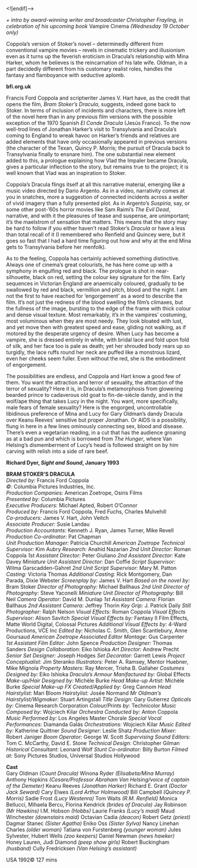 
<![endif]-->

_+ intro by award-winning writer and broadcaster Christopher Frayling, in celebration of his upcoming book_ Vampire Cinema _(Wednesday 19 October only)_

Coppola’s version of Stoker’s novel – determinedly different from conventional vampire movies – revels in cinematic trickery and illusionism even as it turns up the feverish eroticism in Dracula’s relationship with Mina Harker, whom he believes is the reincarnation of his late wife. Oldman, in a part decidedly different from his customary realist roles, handles the fantasy and flamboyance with seductive aplomb.

**bfi.org.uk**

Francis Ford Coppola and scriptwriter James V. Hart have, as the credit that opens the film, _Bram Stoker’s Dracula_, suggests, indeed gone back to Stoker. In terms of inclusion of incidents and characters, there is more left of the novel here than in any previous film versions with the possible exception of the 1970 Spanish _El Conde Dracula_ (Jesús Franco). To the now well-trod lines of Jonathan Harker’s visit to Transylvania and Dracula’s coming to England to wreak havoc on Harker’s friends and relatives are added elements that have only occasionally appeared in previous versions (the character of the Texan, Quincy P. Morris; the pursuit of Dracula back to Transylvania finally to ensnare him). The one substantial new element added to this, a prologue explaining how Vlad the Impaler became Dracula, gives a particular inflection to the story, but remains true to the project; it is well known that Vlad was an inspiration to Stoker.

Coppola’s Dracula flings itself at all this narrative material, emerging like a music video directed by Dario Argento. As in a video, narrativity comes at you in snatches, more a suggestion of connected incidents across a welter of vivid imagery than a fully presented plot. As in Argento’s _Suspiria_, say, or some other post-’60s horror movies like Sam Raimi’s _The Evil Dead_, narrative, and with it the pleasures of tease and suspense, are unimportant; it’s the maelstrom of sensation that matters. This means that the story may be hard to follow if you either haven’t read Stoker’s _Dracula_ or have a less than total recall of it (I remembered who Renfield and Quincey were, but it goes so fast that I had a hard time figuring out how and why at the end Mina gets to Transylvania before her menfolk).

As to the feeling, Coppola has certainly achieved something distinctive. Always one of cinema’s great colourists, he has here come up with a symphony in engulfing red and black. The prologue is shot in near-silhouette, black on red, setting the colour key signature for the film. Early sequences in Victorian England are anaemically coloured, gradually to be swallowed by red and black, vermillion and pitch, blood and the night. I am not the first to have reached for ‘engorgement’ as a word to describe the film. It’s not just the redness of the blood swelling the film’s climaxes, but the fullness of the image, bursting to the edge of the frame with thick colour and dense visual texture. Most remarkably, it’s in the vampires’ costuming, most voluminous when they are most needy. They look bloated with lust, and yet move then with greatest speed and ease, gliding not walking, as if motored by the desperate urgency of desire. When Lucy has become a vampire, she is dressed entirely in white, with bridal lace and fold upon fold of silk, and her face too is pale as death; yet her shrouded body rears up so turgidly, the lace ruffs round her neck are puffed like a monstrous lizard, even her cheeks seem fuller. Even without the red, she is the embodiment of engorgement.

The possibilities are endless, and Coppola and Hart know a good few of them. You want the attraction and terror of sexuality, the attraction of the terror of sexuality? Here it is, in Dracula’s metamorphosis from glowering bearded prince to cadaverous old goat to fin-de-siècle dandy, and in the wolf/ape thing that takes Lucy in the night. You want, more specifically, male fears of female sexuality? Here is the engorged, uncontrollable libidinous preference of Mina and Lucy for Gary Oldman’s dandy Dracula over Keanu Reeves’ sensitive but proper Jonathan. Or AIDS is a possibility, flung in here in a few lines ominously connecting sex, blood and disease. There’s even a vegetarian reading, in a cut that has the audience groaning as at a bad pun and which is borrowed from _The Hunger_, where Van Helsing’s dismemberment of Lucy’s head is followed straight on by him carving with relish into a side of rare beef.

**Richard Dyer, _Sight and Sound_, January 1993**

**BRAM STOKER’S DRACULA**  
_Directed by:_ Francis Ford Coppola  
_©:_ Columbia Pictures Industries, Inc.  
_Production Companies:_ American Zoetrope, Osiris Films  
_Presented by:_ Columbia Pictures  
_Executive Producers:_ Michael Apted, Robert O’Connor  
_Produced by:_ Francis Ford Coppola, Fred Fuchs, Charles Mulvehill  
_Co-producers:_ James V. Hart, John Veitch  
_Associate Producer:_ Susie Landau  
_Production Accountants:_ Kenneth J. Ryan, James Turner, Mike Revell  
_Production Co-ordinator:_ Pat Chapman  
_Unit Production Manager:_ Patricia Churchill
_American Zoetrope Technical Supervisor:_ Kim Aubry
_Research:_ Anahid Nazarian
_2nd Unit Director:_ Roman Coppola
_1st Assistant Director:_ Peter Giuliano
_2nd Assistant Director:_ Kate Davey
_Miniature Unit Assistant Director:_ Dan Coffie
_Script Supervisor:_ Wilma Garscadden-Gahret
_2nd Unit Script Supervisor:_ Mary M. Patton
_Casting:_ Victoria Thomas
_Additional Casting:_ Rick Montgomery, Dan Parada, Dixie Webster
_Screenplay by:_ James V. Hart
_Based on the novel by:_ Bram Stoker
_Director of Photography:_ Michael Ballhaus
_2nd Unit Director of Photography:_ Steve Yaconelli
_Miniature Unit Director of Photography:_ Bill Neil
_Camera Operator:_ David M. Dunlap
_1st Assistant Camera:_ Florian Ballhaus
_2nd Assistant Camera:_ Jeffrey Thorin
_Key Grip:_ J. Patrick Daily
_Still Photographer:_ Ralph Nelson
_Visual Effects:_ Roman Coppola
_Visual Effects Supervisor:_ Alison Savitch
_Special Visual Effects by:_ Fantasy II Film Effects, Matte World Digital, Colossal Pictures
_Additional Visual Effects by:_ 4-Ward Productions, VCE Inc
_Edited by:_ Nicholas C. Smith, Glen Scantlebury, Anne Goursaud
_American Zoetrope Associated Editor Montage:_ Gus Carpenter
_1st Assistant Film Editor:_ John Spence
_Production Designer:_ Thomas Sanders
_Design Collaboration:_ Eiko Ishioka
_Art Director:_ Andrew Precht
_Senior Set Designer:_ Joseph Hodges
_Set Decorator:_ Garrett Lewis
_Project Conceptualist:_ Jim Steranko
_Illustrators:_ Peter A. Ramsey, Mentor Huebner, Mike Mignola
_Property Masters:_ Ray Mercer, Trisha B. Gallaher
_Costumes Designed by:_ Eiko Ishioka
_Dracula’s Armour Manifactured by:_ Global Effects
_Make-up/Hair Designed by:_ Michèle Burke
_Head Make-up Artist:_ Michèle Burke
_Special Make-up FX Created/Applied by:_ Greg Cannom
_Head Hairstylist:_ Mari Bloom
_Hairstylist:_ Josée Normand
_Mr Oldman’s Hairstylist/Wigmaker:_ Stuart Artingstall
_Title Design:_ Gary Gutierrez
_Opticals by:_ Cinema Research Corporation
_Colour/Prints by:_ Technicolor
_Music Composed by:_ Wojciech Kilar
_Orchestra Conducted by:_ Anton Coppola
_Music Performed by:_ Los Angeles Master Chorale
_Special Vocal Performances:_ Diamanda Galás
_Orchestrations:_ Wojciech Kilar
_Music Edited by:_ Katherine Quittner
_Sound Designer:_ Leslie Shatz
_Production Mixer:_ Robert Janiger
_Boom Operator:_ George W. Scott
_Supervising Sound Editors:_ Tom C. McCarthy, David E. Stone
_Technical Design:_ Christopher Gilman
_Historical Consultant:_ Leonard Wolf
_Stunt Co-ordinator:_ Billy Burton
_Filmed at:_ Sony Pictures Studios, Universal Studios Hollywood  

**Cast**  
Gary Oldman _(Count Dracula)_
Winona Ryder _(Elisabeta/Mina Murray)_
Anthony Hopkins _(Cesare/Professor Abraham Van Helsing/voice of captain of the Demeter)_
Keanu Reeves _(Jonathan Harker)_
Richard E. Grant _(Doctor Jack Seward)_
Cary Elwes _(Lord Arthur Holmwood)_
Bill Campbell _(Quincey P. Morris)_
Sadie Frost _(Lucy Westenra)_
Tom Waits _(R.M. Renfield)_
Monica Bellucci, Mihaela Bercu, Florina Kendrick _(brides of Dracula)_
Jay Robinson _(Mr Hawkins)_
I.M. Hobson _(Hobbs)_
Laurie Franks _(Lucy’s maid)_
Maud Winchester _(downstairs maid)_
Octavian Cadia _(deacon)_
Robert Getz _(priest)_
Dagmar Stanec _(Sister Agatha)_
Eniko Oss _(Sister Sylva)_
Nancy Linehan Charles _(older woman)_
Tatiana von Furstenberg _(younger woman)_
Jules Sylvester, Hubert Wells _(zoo keepers)_
Daniel Newman _(news hawker)_
Honey Lauren, Judi Diamond _(peep show girls)_
Robert Buckingham _(husband)_
Cully Fredricksen _(Van Helsing’s assistant)_

USA 1992©
127 mins
<!--stackedit_data:
eyJoaXN0b3J5IjpbLTczMzI2MTczMiwtMTQyMjExODIxMl19
-->